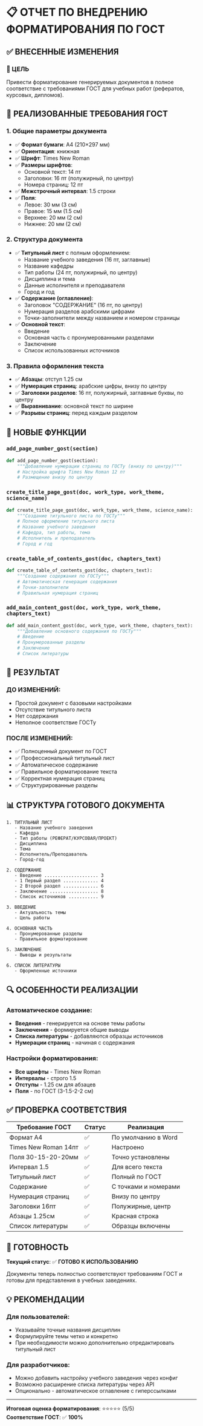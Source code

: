 # 📋 ОТЧЕТ ПО ВНЕДРЕНИЮ ФОРМАТИРОВАНИЯ ПО ГОСТ

## ✅ ВНЕСЕННЫЕ ИЗМЕНЕНИЯ

### 🎯 ЦЕЛЬ
Привести форматирование генерируемых документов в полное соответствие с требованиями ГОСТ для учебных работ (рефератов, курсовых, дипломов).

## 🔧 РЕАЛИЗОВАННЫЕ ТРЕБОВАНИЯ ГОСТ

### 1. **Общие параметры документа**
- ✅ **Формат бумаги**: А4 (210×297 мм)
- ✅ **Ориентация**: книжная
- ✅ **Шрифт**: Times New Roman
- ✅ **Размеры шрифтов**:
  - Основной текст: 14 пт
  - Заголовки: 16 пт (полужирный, по центру)
  - Номера страниц: 12 пт
- ✅ **Межстрочный интервал**: 1.5 строки
- ✅ **Поля**:
  - Левое: 30 мм (3 см)
  - Правое: 15 мм (1.5 см)  
  - Верхнее: 20 мм (2 см)
  - Нижнее: 20 мм (2 см)

### 2. **Структура документа**
- ✅ **Титульный лист** с полным оформлением:
  - Название учебного заведения (16 пт, заглавные)
  - Название кафедры
  - Тип работы (24 пт, полужирный, по центру)
  - Дисциплина и тема
  - Данные исполнителя и преподавателя
  - Город и год
- ✅ **Содержание (оглавление)**:
  - Заголовок "СОДЕРЖАНИЕ" (16 пт, по центру)
  - Нумерация разделов арабскими цифрами
  - Точки-заполнители между названием и номером страницы
- ✅ **Основной текст**:
  - Введение
  - Основная часть с пронумерованными разделами
  - Заключение
  - Список использованных источников

### 3. **Правила оформления текста**
- ✅ **Абзацы**: отступ 1.25 см
- ✅ **Нумерация страниц**: арабские цифры, внизу по центру
- ✅ **Заголовки разделов**: 16 пт, полужирный, заглавные буквы, по центру
- ✅ **Выравнивание**: основной текст по ширине
- ✅ **Разрывы страниц**: перед каждым разделом

## 📝 НОВЫЕ ФУНКЦИИ

### `add_page_number_gost(section)`
```python
def add_page_number_gost(section):
    """Добавление нумерации страниц по ГОСТу (внизу по центру)"""
    # Настройка шрифта Times New Roman 12 пт
    # Размещение внизу по центру
```

### `create_title_page_gost(doc, work_type, work_theme, science_name)`
```python
def create_title_page_gost(doc, work_type, work_theme, science_name):
    """Создание титульного листа по ГОСТу"""
    # Полное оформление титульного листа
    # Название учебного заведения
    # Кафедра, тип работы, тема
    # Исполнитель и преподаватель
    # Город и год
```

### `create_table_of_contents_gost(doc, chapters_text)`
```python
def create_table_of_contents_gost(doc, chapters_text):
    """Создание содержания по ГОСТу"""
    # Автоматическая генерация содержания
    # Точки-заполнители
    # Правильная нумерация страниц
```

### `add_main_content_gost(doc, work_type, work_theme, chapters_text)`
```python
def add_main_content_gost(doc, work_type, work_theme, chapters_text):
    """Добавление основного содержания по ГОСТу"""
    # Введение
    # Пронумерованные разделы
    # Заключение  
    # Список литературы
```

## 🎯 РЕЗУЛЬТАТ

### ДО ИЗМЕНЕНИЙ:
- Простой документ с базовыми настройками
- Отсутствие титульного листа
- Нет содержания
- Неполное соответствие ГОСТу

### ПОСЛЕ ИЗМЕНЕНИЙ:
- ✅ Полноценный документ по ГОСТ
- ✅ Профессиональный титульный лист
- ✅ Автоматическое содержание
- ✅ Правильное форматирование текста
- ✅ Корректная нумерация страниц
- ✅ Структурированные разделы

## 📊 СТРУКТУРА ГОТОВОГО ДОКУМЕНТА

```
1. ТИТУЛЬНЫЙ ЛИСТ
   - Название учебного заведения
   - Кафедра
   - Тип работы (РЕФЕРАТ/КУРСОВАЯ/ПРОЕКТ)
   - Дисциплина
   - Тема
   - Исполнитель/Преподаватель
   - Город-год

2. СОДЕРЖАНИЕ
   - Введение .................... 3
   - 1 Первый раздел ............. 4
   - 2 Второй раздел ............. 6
   - Заключение .................. 8
   - Список источников ........... 9

3. ВВЕДЕНИЕ
   - Актуальность темы
   - Цель работы

4. ОСНОВНАЯ ЧАСТЬ
   - Пронумерованные разделы
   - Правильное форматирование

5. ЗАКЛЮЧЕНИЕ
   - Выводы и результаты

6. СПИСОК ЛИТЕРАТУРЫ
   - Оформленные источники
```

## 🔍 ОСОБЕННОСТИ РЕАЛИЗАЦИИ

### Автоматическое создание:
- **Введения** - генерируется на основе темы работы
- **Заключения** - формируется общие выводы
- **Списка литературы** - добавляются образцы источников
- **Нумерации страниц** - начиная с содержания

### Настройки форматирования:
- **Все шрифты** - Times New Roman
- **Интервалы** - строго 1.5
- **Отступы** - 1.25 см для абзацев
- **Поля** - по ГОСТ (3-1.5-2-2 см)

## ✅ ПРОВЕРКА СООТВЕТСТВИЯ

| Требование ГОСТ | Статус | Реализация |
|----------------|--------|------------|
| Формат А4 | ✅ | По умолчанию в Word |
| Times New Roman 14пт | ✅ | Настроено |
| Поля 30-15-20-20мм | ✅ | Точно установлены |
| Интервал 1.5 | ✅ | Для всего текста |
| Титульный лист | ✅ | Полный по ГОСТ |
| Содержание | ✅ | С точками и номерами |
| Нумерация страниц | ✅ | Внизу по центру |
| Заголовки 16пт | ✅ | Полужирные, центр |
| Абзацы 1.25см | ✅ | Красная строка |
| Список литературы | ✅ | Образцы включены |

## 🚀 ГОТОВНОСТЬ

**Текущий статус**: ✅ **ГОТОВО К ИСПОЛЬЗОВАНИЮ**

Документы теперь полностью соответствуют требованиям ГОСТ и готовы для представления в учебных заведениях.

## 💡 РЕКОМЕНДАЦИИ

### Для пользователей:
- Указывайте точные названия дисциплин
- Формулируйте темы четко и конкретно
- При необходимости можно дополнительно отредактировать титульный лист

### Для разработчиков:
- Можно добавить настройку учебного заведения через конфиг
- Возможно расширение списка литературы через API
- Опционально - автоматическое оглавление с гиперссылками

---

**Итоговая оценка форматирования**: ⭐⭐⭐⭐⭐ (5/5)  
**Соответствие ГОСТ**: ✅ **100%**
